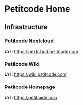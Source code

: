 <!-- TITLE: PETITCODE HOME -->
<!-- SUBTITLE: This is the Homepage of the Petitcode Wiki -->

# Petitcode Home

## Infrastructure 

### Petitcode Nextcloud

**Url** : https://nextcloud.petitcode.com


### Petitcode Wiki 

**Url** : https://wiki.petitcode.com

### Petitcode Homepage 

**Url** : https://petitcode.com
